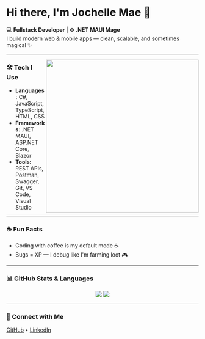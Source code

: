 # Hi there, I'm Jochelle Mae 👋

💻 **Fullstack Developer** | ⚙️ **.NET MAUI Mage**  
I build modern web & mobile apps — clean, scalable, and sometimes magical ✨

---

<img src="https://media.giphy.com/media/L1R1tvI9svkIWwpVYr/giphy.gif" width="400" align="right" />

### 🛠 Tech I Use
- **Languages:** C#, JavaScript, TypeScript, HTML, CSS  
- **Frameworks:** .NET MAUI, ASP.NET Core, Blazor  
- **Tools:** REST APIs, Postman, Swagger, Git, VS Code, Visual Studio  

---

### ☕ Fun Facts
- Coding with coffee is my default mode ☕  
- Bugs = XP — I debug like I'm farming loot 🎮  

---

### 📊 GitHub Stats & Languages

<div align="center">
  <img src="https://github-readme-stats.vercel.app/api/top-langs/?username=jmaetogonon&layout=compact&theme=default" />
  <img src="https://github-readme-stats.vercel.app/api?username=jmaetogonon&show_icons=true&theme=default&hide_title=true" />
</div>

---

### 👋 Connect with Me

[GitHub](https://github.com/jmaetogonon) • [LinkedIn](https://www.linkedin.com/in/jochelle-mae-mabasa-37aa2224a/)
